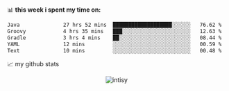 📊 **this week i spent my time on:**
<!--START_SECTION:waka-->

```txt
Java              27 hrs 52 mins  ███████████████████░░░░░░   76.62 %
Groovy            4 hrs 35 mins   ███░░░░░░░░░░░░░░░░░░░░░░   12.63 %
Gradle            3 hrs 4 mins    ██░░░░░░░░░░░░░░░░░░░░░░░   08.44 %
YAML              12 mins         ░░░░░░░░░░░░░░░░░░░░░░░░░   00.59 %
Text              10 mins         ░░░░░░░░░░░░░░░░░░░░░░░░░   00.48 %
```

<!--END_SECTION:waka-->


📈 my github stats

<p align="center"> <img src="https://github-readme-stats.vercel.app/api?username=intisy&show_icons=true&theme=gotham" alt="intisy" />




